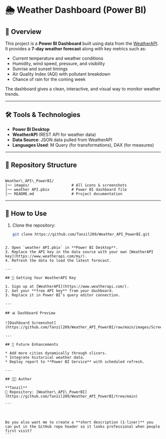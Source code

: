 # 🌦️ Weather Dashboard (Power BI)

## 📌 Overview
This project is a **Power BI Dashboard** built using data from the [WeatherAPI](https://www.weatherapi.com/).  
It provides a **7-day weather forecast** along with key metrics such as:

- Current temperature and weather conditions  
- Humidity, wind speed, pressure, and visibility  
- Sunrise and sunset timings  
- Air Quality Index (AQI) with pollutant breakdown  
- Chance of rain for the coming week  

The dashboard gives a clean, interactive, and visual way to monitor weather trends.

---

## 🛠️ Tools & Technologies
- **Power BI Desktop**  
- **WeatherAPI** (REST API for weather data)  
- **Data Source**: JSON data pulled from WeatherAPI  
- **Languages Used**: M Query (for transformations), DAX (for measures)

---

## 📂 Repository Structure
```

Weather\_API\_PowerBI/
│── images/                   # All icons & screenshots
│── weather API.pbix          # Power BI dashboard file
│── README.md                 # Project documentation

````

---

## 🚀 How to Use
1. Clone the repository:
   ```bash
   git clone https://github.com/Tanzil209/Weather_API_PowerBI.git
````

2. Open `weather API.pbix` in **Power BI Desktop**.
3. Replace the API key in the data source with your own [WeatherAPI key](https://www.weatherapi.com/my/).
4. Refresh the data to load the latest forecast.

---

## 🔑 Getting Your WeatherAPI Key

1. Sign up at [WeatherAPI](https://www.weatherapi.com/).
2. Get your **free API key** from your dashboard.
3. Replace it in Power BI’s query editor connection.

---

## 📊 Dashboard Preview

![Dashboard Screenshot](https://github.com/Tanzil209/Weather_API_PowerBI/raw/main/images/Screenshot_output.png)

---

## 📌 Future Enhancements

* Add more cities dynamically through slicers.
* Integrate historical weather data.
* Deploy report to **Power BI Service** with scheduled refresh.

---

## 👨‍💻 Author

**Tanzil**
📂 Repository: [Weather\_API\_PowerBI](https://github.com/Tanzil209/Weather_API_PowerBI/tree/main)

```

  

Do you also want me to create a **short description (1-liner)** you can put in the GitHub repo header so it looks professional when people first visit?
```
